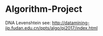 # Algorithm-Project
DNA Levenshtein
see: http://datamining-iip.fudan.edu.cn/ppts/algo/pj2017/index.html
